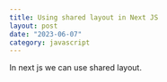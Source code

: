 ```yaml
---
title: Using shared layout in Next JS
layout: post
date: "2023-06-07"
category: javascript
---
```


In next js we can use shared layout.
